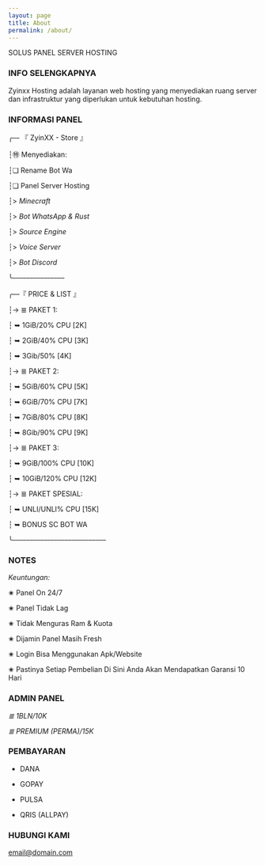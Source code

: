 ```yaml
---
layout: page
title: About
permalink: /about/
---
```


SOLUS PANEL SERVER HOSTING

### INFO SELENGKAPNYA

Zyinxx Hosting adalah layanan web hosting yang menyediakan ruang server dan infrastruktur yang diperlukan untuk kebutuhan hosting.

### INFORMASI PANEL
╭–– 『 ZyinXX - Store 』


┆㊕ Menyediakan:

┆❏ Rename Bot Wa

┆❏ Panel Server Hosting

┆> *Minecraft* 

┆> *Bot WhatsApp & Rust*

┆> *Source Engine*

┆> *Voice Server*

┆> *Bot Discord*

╰–––––––––––––––

╭––『 PRICE & LIST 』 

┆→ ≣ PAKET 1:

┆ ➥ 1GiB/20% CPU  [2K]

┆ ➥ 2GiB/40% CPU  [3K]

┆ ➥ 3Gib/50%      [4K]

┆→ ≣ PAKET 2:

┆ ➥ 5GiB/60% CPU [5K]

┆ ➥ 6GiB/70% CPU [7K]

┆ ➥ 7GiB/80% CPU [8K]

┆ ➥ 8Gib/90% CPU [9K]

┆→ ≣ PAKET 3:

┆ ➥ 9GiB/100% CPU [10K]

┆ ➥ 10GiB/120% CPU [12K]

┆→ ≣ PAKET SPESIAL:

┆ ➥ UNLI/UNLI% CPU [15K]

┆ ➥ BONUS SC BOT WA

╰–––––––––––––––––––––––––––
### NOTES
*Keuntungan:*

✬ Panel On 24/7 

✬ Panel Tidak Lag

✬ Tidak Menguras Ram & Kuota

✬ Dijamin Panel Masih Fresh

✬ Login Bisa Menggunakan Apk/Website

✬ Pastinya Setiap Pembelian Di Sini Anda Akan Mendapatkan Garansi 10 Hari

### ADMIN PANEL


*≣ 1BLN/10K*

*≣ PREMIUM (PERMA)/15K*

### PEMBAYARAN

- DANA

- GOPAY

- PULSA

- QRIS (ALLPAY)

### HUBUNGI KAMI

[email@domain.com](mailto:email@domain.com)
